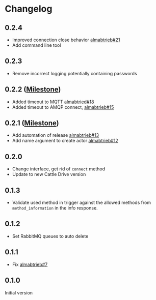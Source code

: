 # Changelog

## 0.2.4

- Improved connection close behavior [almabtrieb#21](https://codeberg.org/bovine/almabtrieb/issues/21)
- Add command line tool

## 0.2.3

- Remove incorrect logging potentially containing passwords

## 0.2.2 ([Milestone](https://codeberg.org/bovine/almabtrieb/milestone/10249))

- Added timeout to MQTT [almabtried#18](https://codeberg.org/bovine/almabtrieb/issues/18)
- Added timeout to AMQP connect, [almabtrieb#15](https://codeberg.org/bovine/almabtrieb/issues/15)

## 0.2.1 ([Milestone](https://codeberg.org/bovine/almabtrieb/milestone/10246))

- Add automation of release [almabtrieb#13](https://codeberg.org/bovine/almabtrieb/issues/13)
- Add name argument to create actor [almabtrieb#12](https://codeberg.org/bovine/almabtrieb/issues/12)

## 0.2.0

- Change interface, get rid of `connect` method
- Update to new Cattle Drive version

## 0.1.3

- Validate used method in trigger against the allowed methods from `method_information` in the info response.

## 0.1.2

- Set RabbitMQ queues to auto delete

## 0.1.1

- Fix [almabtrieb#7](https://codeberg.org/bovine/almabtrieb/issues/7)

## 0.1.0

Initial version
